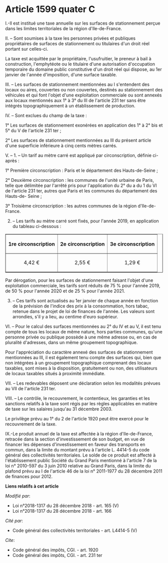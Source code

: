 # Article 1599 quater C

I.-Il est institué une taxe annuelle sur les surfaces de stationnement perçue dans les limites territoriales de la région
d'Ile-de-France.

II. – Sont soumises à la taxe les personnes privées et publiques propriétaires de surfaces de stationnement ou titulaires
d'un droit réel portant sur celles-ci.

La taxe est acquittée par le propriétaire, l'usufruitier, le preneur à bail à construction, l'emphytéote ou le titulaire
d'une autorisation d'occupation temporaire du domaine public constitutive d'un droit réel qui dispose, au 1er janvier de
l'année d'imposition, d'une surface taxable.

III. – Les surfaces de stationnement mentionnées au I s'entendent des locaux ou aires, couvertes ou non couvertes, destinés
au stationnement des véhicules et qui font l'objet d'une exploitation commerciale ou sont annexés aux locaux mentionnés aux
1° à 3° du III de l'article 231 ter sans être intégrés topographiquement à un établissement de production.

IV. – Sont exclues du champ de la taxe :

1° Les surfaces de stationnement exonérées en application des 1° à 2° bis et 5° du V de l'article 231 ter ;

2° Les surfaces de stationnement mentionnées au III du présent article d'une superficie inférieure à cinq cents mètres
carrés.

V. – 1. – Un tarif au mètre carré est appliqué par circonscription, définie ci-après :

1° Première circonscription : Paris et le département des Hauts-de-Seine ;

2° Deuxième circonscription : les communes de l'unité urbaine de Paris, telle que délimitée par l'arrêté pris pour
l'application du 2° du a du 1 du VI de l'article 231 ter, autres que Paris et les communes du département des Hauts-de-
Seine ;

3° Troisième circonscription : les autres communes de la région d'Ile-de-France.

2. – Les tarifs au mètre carré sont fixés, pour l'année 2019, en application du tableau ci-dessous :

<table border="1" align="center">
  <tbody>
    <tr>
      <th>1re circonscription</th>
      <th>

2e circonscription</th>
      <th>

3e circonscription</th>
    </tr>
    <tr>
      <td align="center">

4,42 €</td>
      <td align="center">

2,55 €</td>
      <td align="center">

1,29 €</td>
    </tr>
  </tbody>
</table>

Par dérogation, pour les surfaces de stationnement faisant l'objet d'une exploitation commerciale, les tarifs sont réduits de
75 % pour l'année 2019, de 50 % pour l'année 2020 et de 25 % pour l'année 2021.

3. – Ces tarifs sont actualisés au 1er janvier de chaque année en fonction de la prévision de l'indice des prix à la
consommation, hors tabac, retenue dans le projet de loi de finances de l'année. Les valeurs sont arrondies, s'il y a lieu, au
centime d'euro supérieur.

VI. – Pour le calcul des surfaces mentionnées au 2° du IV et au V, il est tenu compte de tous les locaux de même nature, hors
parties communes, qu'une personne privée ou publique possède à une même adresse ou, en cas de pluralité d'adresses, dans un
même groupement topographique.

Pour l'appréciation du caractère annexé des surfaces de stationnement mentionnées au III, il est également tenu compte des
surfaces qui, bien que non intégrées à un groupement topographique comprenant des locaux taxables, sont mises à la
disposition, gratuitement ou non, des utilisateurs de locaux taxables situés à proximité immédiate.

VII. – Les redevables déposent une déclaration selon les modalités prévues au VII de l'article 231 ter.

VIII. – Le contrôle, le recouvrement, le contentieux, les garanties et les sanctions relatifs à la taxe sont régis par les
règles applicables en matière de taxe sur les salaires jusqu'au 31 décembre 2003.

Le privilège prévu au 1° du 2 de l'article 1920 peut être exercé pour le recouvrement de la taxe.

IX.-Le produit annuel de la taxe est affectée à la région d'Ile-de-France, retracée dans la section d'investissement de son
budget, en vue de financer les dépenses d'investissement en faveur des transports en commun, dans la limite du montant prévu
à l'article L. 4414-5 du code général des collectivités territoriales. Le solde de ce produit est affecté à l'établissement
public Société du Grand Paris mentionné à l'article 7 de la loi n° 2010-597 du 3 juin 2010 relative au Grand Paris, dans la
limite du plafond prévu au I de l'article 46 de la loi n° 2011-1977 du 28 décembre 2011 de finances pour 2012.

**Liens relatifs à cet article**

_Modifié par_:

  - Loi n°2018-1317 du 28 décembre 2018 - art. 165 (V)
  - Loi n°2018-1317 du 28 décembre 2018 - art. 166

_Cité par_:

  - Code général des collectivités territoriales - art. L4414-5 (V)

_Cite_:

  - Code général des impôts, CGI. - art. 1920
  - Code général des impôts, CGI. - art. 231 ter
